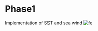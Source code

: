 # Phase1
Implementation of SST and sea wind
![fe](https://user-images.githubusercontent.com/62131312/175823674-c69fc0f9-a6e6-4cb8-8a57-58c2f4c20d3d.png)
